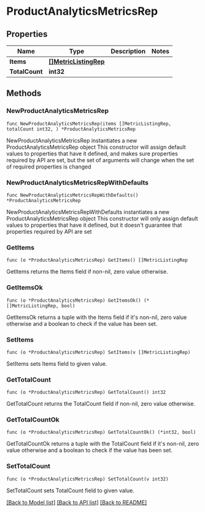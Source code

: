 # ProductAnalyticsMetricsRep

## Properties

Name | Type | Description | Notes
------------ | ------------- | ------------- | -------------
**Items** | [**[]MetricListingRep**](MetricListingRep.md) |  | 
**TotalCount** | **int32** |  | 

## Methods

### NewProductAnalyticsMetricsRep

`func NewProductAnalyticsMetricsRep(items []MetricListingRep, totalCount int32, ) *ProductAnalyticsMetricsRep`

NewProductAnalyticsMetricsRep instantiates a new ProductAnalyticsMetricsRep object
This constructor will assign default values to properties that have it defined,
and makes sure properties required by API are set, but the set of arguments
will change when the set of required properties is changed

### NewProductAnalyticsMetricsRepWithDefaults

`func NewProductAnalyticsMetricsRepWithDefaults() *ProductAnalyticsMetricsRep`

NewProductAnalyticsMetricsRepWithDefaults instantiates a new ProductAnalyticsMetricsRep object
This constructor will only assign default values to properties that have it defined,
but it doesn't guarantee that properties required by API are set

### GetItems

`func (o *ProductAnalyticsMetricsRep) GetItems() []MetricListingRep`

GetItems returns the Items field if non-nil, zero value otherwise.

### GetItemsOk

`func (o *ProductAnalyticsMetricsRep) GetItemsOk() (*[]MetricListingRep, bool)`

GetItemsOk returns a tuple with the Items field if it's non-nil, zero value otherwise
and a boolean to check if the value has been set.

### SetItems

`func (o *ProductAnalyticsMetricsRep) SetItems(v []MetricListingRep)`

SetItems sets Items field to given value.


### GetTotalCount

`func (o *ProductAnalyticsMetricsRep) GetTotalCount() int32`

GetTotalCount returns the TotalCount field if non-nil, zero value otherwise.

### GetTotalCountOk

`func (o *ProductAnalyticsMetricsRep) GetTotalCountOk() (*int32, bool)`

GetTotalCountOk returns a tuple with the TotalCount field if it's non-nil, zero value otherwise
and a boolean to check if the value has been set.

### SetTotalCount

`func (o *ProductAnalyticsMetricsRep) SetTotalCount(v int32)`

SetTotalCount sets TotalCount field to given value.



[[Back to Model list]](../README.md#documentation-for-models) [[Back to API list]](../README.md#documentation-for-api-endpoints) [[Back to README]](../README.md)


